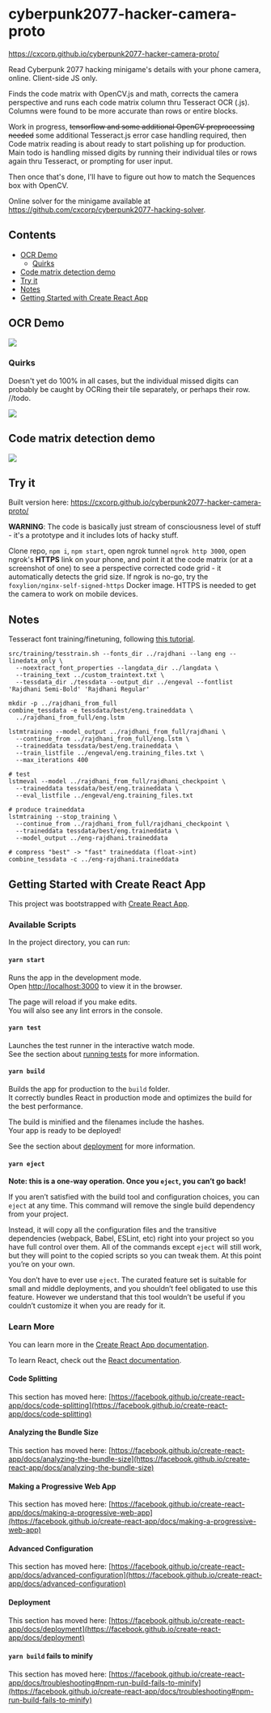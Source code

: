 # cyberpunk2077-hacker-camera-proto

https://cxcorp.github.io/cyberpunk2077-hacker-camera-proto/

Read Cyberpunk 2077 hacking minigame's details with your phone camera, online. Client-side JS only.

Finds the code matrix with OpenCV.js and math, corrects the camera perspective and runs each code matrix column thru Tesseract OCR (.js). Columns were found to be more accurate than rows or entire blocks.

Work in progress, ~~tensorflow and some additional OpenCV preprocessing needed~~ some additional Tesseract.js error case handling required, then Code matrix reading is about ready to start polishing up for production. Main todo is handling missed digits by running their individual tiles or rows again thru Tesseract, or prompting for user input.

Then once that's done, I'll have to figure out how to match the Sequences box with OpenCV.

Online solver for the minigame available at https://github.com/cxcorp/cyberpunk2077-hacking-solver.

## Contents
  * [OCR Demo](#ocr-demo)
    + [Quirks](#quirks)
  * [Code matrix detection demo](#code-matrix-detection-demo)
  * [Try it](#try-it)
  * [Notes](#notes)
  * [Getting Started with Create React App](#getting-started-with-create-react-app)


## OCR Demo

![](https://raw.githubusercontent.com/cxcorp/cyberpunk2077-hacker-camera-proto/master/docs/demo-ocr.gif)

### Quirks

Doesn't yet do 100% in all cases, but the individual missed digits can probably be caught by OCRing their tile separately, or perhaps their row. //todo. 

![](https://raw.githubusercontent.com/cxcorp/cyberpunk2077-hacker-camera-proto/master/docs/demo-ocr-nah.gif)

## Code matrix detection demo

![](https://raw.githubusercontent.com/cxcorp/cyberpunk2077-hacker-camera-proto/master/docs/demo.gif)

## Try it

Built version here: https://cxcorp.github.io/cyberpunk2077-hacker-camera-proto/

**WARNING**: The code is basically just stream of consciousness level of stuff - it's a prototype and it includes lots of hacky stuff.

Clone repo, `npm i`, `npm start`, open ngrok tunnel `ngrok http 3000`, open ngrok's **HTTPS** link on your phone, and point it at the code matrix (or at a screenshot of one) to see a perspective corrected code grid - it automatically detects the grid size. If ngrok is no-go, try the `foxylion/nginx-self-signed-https` Docker image. HTTPS is needed to get the camera to work on mobile devices.


## Notes

Tesseract font training/finetuning, following [this tutorial](https://tesseract-ocr.github.io/tessdoc/TrainingTesseract-4.00#tesstutorial).

```
src/training/tesstrain.sh --fonts_dir ../rajdhani --lang eng --linedata_only \
  --noextract_font_properties --langdata_dir ../langdata \
  --training_text ../custom_traintext.txt \
  --tessdata_dir ./tessdata --output_dir ../engeval --fontlist 'Rajdhani Semi-Bold' 'Rajdhani Regular'

mkdir -p ../rajdhani_from_full
combine_tessdata -e tessdata/best/eng.traineddata \
  ../rajdhani_from_full/eng.lstm

lstmtraining --model_output ../rajdhani_from_full/rajdhani \
  --continue_from ../rajdhani_from_full/eng.lstm \
  --traineddata tessdata/best/eng.traineddata \
  --train_listfile ../engeval/eng.training_files.txt \
  --max_iterations 400

# test
lstmeval --model ../rajdhani_from_full/rajdhani_checkpoint \
  --traineddata tessdata/best/eng.traineddata \
  --eval_listfile ../engeval/eng.training_files.txt

# produce traineddata
lstmtraining --stop_training \
  --continue_from ../rajdhani_from_full/rajdhani_checkpoint \
  --traineddata tessdata/best/eng.traineddata \
  --model_output ../eng-rajdhani.traineddata

# compress "best" -> "fast" traineddata (float->int)
combine_tessdata -c ../eng-rajdhani.traineddata
```

## Getting Started with Create React App

This project was bootstrapped with [Create React App](https://github.com/facebook/create-react-app).

### Available Scripts

In the project directory, you can run:

#### `yarn start`

Runs the app in the development mode.\
Open [http://localhost:3000](http://localhost:3000) to view it in the browser.

The page will reload if you make edits.\
You will also see any lint errors in the console.

#### `yarn test`

Launches the test runner in the interactive watch mode.\
See the section about [running tests](https://facebook.github.io/create-react-app/docs/running-tests) for more information.

#### `yarn build`

Builds the app for production to the `build` folder.\
It correctly bundles React in production mode and optimizes the build for the best performance.

The build is minified and the filenames include the hashes.\
Your app is ready to be deployed!

See the section about [deployment](https://facebook.github.io/create-react-app/docs/deployment) for more information.

#### `yarn eject`

**Note: this is a one-way operation. Once you `eject`, you can’t go back!**

If you aren’t satisfied with the build tool and configuration choices, you can `eject` at any time. This command will remove the single build dependency from your project.

Instead, it will copy all the configuration files and the transitive dependencies (webpack, Babel, ESLint, etc) right into your project so you have full control over them. All of the commands except `eject` will still work, but they will point to the copied scripts so you can tweak them. At this point you’re on your own.

You don’t have to ever use `eject`. The curated feature set is suitable for small and middle deployments, and you shouldn’t feel obligated to use this feature. However we understand that this tool wouldn’t be useful if you couldn’t customize it when you are ready for it.

### Learn More

You can learn more in the [Create React App documentation](https://facebook.github.io/create-react-app/docs/getting-started).

To learn React, check out the [React documentation](https://reactjs.org/).

#### Code Splitting

This section has moved here: [https://facebook.github.io/create-react-app/docs/code-splitting](https://facebook.github.io/create-react-app/docs/code-splitting)

#### Analyzing the Bundle Size

This section has moved here: [https://facebook.github.io/create-react-app/docs/analyzing-the-bundle-size](https://facebook.github.io/create-react-app/docs/analyzing-the-bundle-size)

#### Making a Progressive Web App

This section has moved here: [https://facebook.github.io/create-react-app/docs/making-a-progressive-web-app](https://facebook.github.io/create-react-app/docs/making-a-progressive-web-app)

#### Advanced Configuration

This section has moved here: [https://facebook.github.io/create-react-app/docs/advanced-configuration](https://facebook.github.io/create-react-app/docs/advanced-configuration)

#### Deployment

This section has moved here: [https://facebook.github.io/create-react-app/docs/deployment](https://facebook.github.io/create-react-app/docs/deployment)

#### `yarn build` fails to minify

This section has moved here: [https://facebook.github.io/create-react-app/docs/troubleshooting#npm-run-build-fails-to-minify](https://facebook.github.io/create-react-app/docs/troubleshooting#npm-run-build-fails-to-minify)
